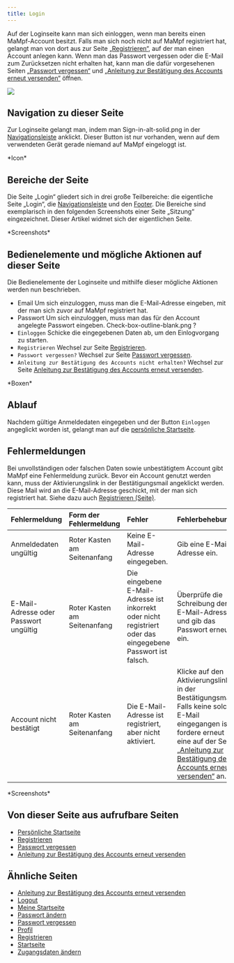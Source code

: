 ```yaml
---
title: Login
---
```


Auf der Loginseite kann man sich einloggen, wenn man bereits einen MaMpf-Account besitzt. Falls man sich noch nicht auf MaMpf registriert hat, gelangt man von dort aus zur Seite [„Registrieren“](registration.md), auf der man einen Account anlegen kann. Wenn man das Passwort vergessen oder die E-Mail zum Zurücksetzen nicht erhalten hat, kann man die dafür vorgesehenen Seiten [„Passwort vergessen“](password-forgotten.md) und [„Anleitung zur Bestätigung des Accounts erneut versenden“](activate-account.md) öffnen.

![](/img/Login_thumb.png)

## Navigation zu dieser Seite
Zur Loginseite gelangt man, indem man Sign-in-alt-solid.png in der [Navigationsleiste](nav-bar.md) anklickt. Dieser Button ist nur vorhanden, wenn auf dem verwendeten Gerät gerade niemand auf MaMpf eingeloggt ist.

\*Icon\*

## Bereiche der Seite
Die Seite „Login“ gliedert sich in drei große Teilbereiche: die eigentliche Seite „Login“, die [Navigationsleiste](nav-bar.md) und den [Footer](footer.md). Die Bereiche sind exemplarisch in den folgenden Screenshots einer Seite „Sitzung“ eingezeichnet. Dieser Artikel widmet sich der eigentlichen Seite.

\*Screenshots\*

## Bedienelemente und mögliche Aktionen auf dieser Seite
Die Bedienelemente der Loginseite und mithilfe dieser mögliche Aktionen werden nun beschrieben.

* Email
    Um sich einzuloggen, muss man die E-Mail-Adresse eingeben, mit der man sich zuvor auf MaMpf registriert hat.
* Passwort
    Um sich einzuloggen, muss man das für den Account angelegte Passwort eingeben.
    Check-box-outline-blank.png
     ?
* `Einloggen` Schicke die eingegebenen Daten ab, um den Einlogvorgang zu starten.
* `Registrieren` Wechsel zur Seite [Registrieren](registration.md).
* `Passwort vergessen?` Wechsel zur Seite [Passwort vergessen](password-forgotten.md).
* `Anleitung zur Bestätigung des Accounts nicht erhalten?` Wechsel zur Seite [Anleitung zur Bestätigung des Accounts erneut versenden](activate-account.md).

\*Boxen\*

## Ablauf
Nachdem gültige Anmeldedaten eingegeben und der Button `Einloggen` angeglickt worden ist, gelangt man auf die [persönliche Startseite](my-home-page.md).

## Fehlermeldungen
Bei unvollständigen oder falschen Daten sowie unbestätigtem Account gibt MaMpf eine Fehlermeldung zurück. Bevor ein Account genutzt werden kann, muss der Aktivierungslink in der Bestätigungsmail angeklickt werden. Diese Mail wird an die E-Mail-Adresse geschickt, mit der man sich registriert hat. Siehe dazu auch [Registrieren (Seite)](registration.md).

| **Fehlermeldung** | **Form der Fehlermeldung** | **Fehler** | **Fehlerbehebung** |
|:------------------ |:--------------------| :--------------------|:-----------------|
| Anmeldedaten ungültig | Roter Kasten am Seitenanfang | Keine E-Mail-Adresse eingegeben. | Gib eine E-Mail-Adresse ein. |
| E-Mail-Adresse oder Passwort ungültig | Roter Kasten am Seitenanfang | Die eingebene E-Mail-Adresse ist inkorrekt oder nicht registriert oder das eingegebene Passwort ist falsch. | Überprüfe die Schreibung der E-Mail-Adresse und gib das Passwort erneut ein. |
|Account nicht bestätigt | Roter Kasten am Seitenanfang | Die E-Mail-Adresse ist registriert, aber nicht aktiviert. | Klicke auf den Aktivierungslink in der Bestätigungsmail. Falls keine solche E-Mail eingegangen ist, fordere erneut eine auf der Seite [„Anleitung zur Bestätigung des Accounts erneut versenden“](activate-account.md) an. |

\*Screenshots\*

## Von dieser Seite aus aufrufbare Seiten
* [Persönliche Startseite](my-home-page.md)
* [Registrieren](registration.md)
* [Passwort vergessen](password-forgotten.md)
* [Anleitung zur Bestätigung des Accounts erneut versenden](activate-account.md)

## Ähnliche Seiten
* [Anleitung zur Bestätigung des Accounts erneut versenden](activate-account.md)
* [Logout](logout.md)
* [Meine Startseite](my-home-page.md)
* [Passwort ändern](change-password.md)
* [Passwort vergessen](password-forgotten.md)
* [Profil](profile.md)
* [Registrieren](registration.md)
* [Startseite](home-page.md)
* [Zugangsdaten ändern](change-login-data.md)
